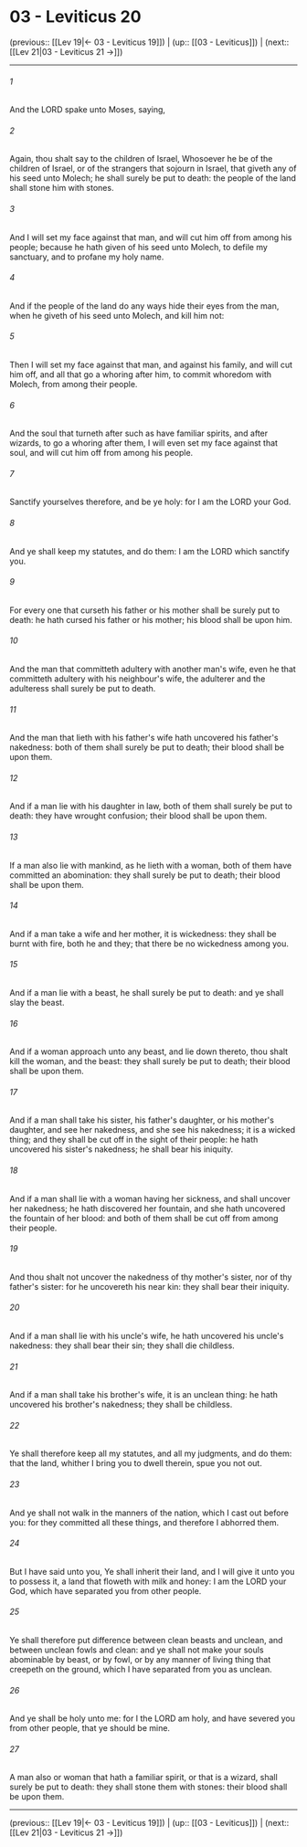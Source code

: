 # 03 - Leviticus 20

(previous:: [[Lev 19|← 03 - Leviticus 19]]) | (up:: [[03 - Leviticus]]) | (next:: [[Lev 21|03 - Leviticus 21 →]])

***


###### 1 
And the LORD spake unto Moses, saying, 

###### 2 
Again, thou shalt say to the children of Israel, Whosoever he be of the children of Israel, or of the strangers that sojourn in Israel, that giveth any of his seed unto Molech; he shall surely be put to death: the people of the land shall stone him with stones. 

###### 3 
And I will set my face against that man, and will cut him off from among his people; because he hath given of his seed unto Molech, to defile my sanctuary, and to profane my holy name. 

###### 4 
And if the people of the land do any ways hide their eyes from the man, when he giveth of his seed unto Molech, and kill him not: 

###### 5 
Then I will set my face against that man, and against his family, and will cut him off, and all that go a whoring after him, to commit whoredom with Molech, from among their people. 

###### 6 
And the soul that turneth after such as have familiar spirits, and after wizards, to go a whoring after them, I will even set my face against that soul, and will cut him off from among his people. 

###### 7 
Sanctify yourselves therefore, and be ye holy: for I am the LORD your God. 

###### 8 
And ye shall keep my statutes, and do them: I am the LORD which sanctify you. 

###### 9 
For every one that curseth his father or his mother shall be surely put to death: he hath cursed his father or his mother; his blood shall be upon him. 

###### 10 
And the man that committeth adultery with another man's wife, even he that committeth adultery with his neighbour's wife, the adulterer and the adulteress shall surely be put to death. 

###### 11 
And the man that lieth with his father's wife hath uncovered his father's nakedness: both of them shall surely be put to death; their blood shall be upon them. 

###### 12 
And if a man lie with his daughter in law, both of them shall surely be put to death: they have wrought confusion; their blood shall be upon them. 

###### 13 
If a man also lie with mankind, as he lieth with a woman, both of them have committed an abomination: they shall surely be put to death; their blood shall be upon them. 

###### 14 
And if a man take a wife and her mother, it is wickedness: they shall be burnt with fire, both he and they; that there be no wickedness among you. 

###### 15 
And if a man lie with a beast, he shall surely be put to death: and ye shall slay the beast. 

###### 16 
And if a woman approach unto any beast, and lie down thereto, thou shalt kill the woman, and the beast: they shall surely be put to death; their blood shall be upon them. 

###### 17 
And if a man shall take his sister, his father's daughter, or his mother's daughter, and see her nakedness, and she see his nakedness; it is a wicked thing; and they shall be cut off in the sight of their people: he hath uncovered his sister's nakedness; he shall bear his iniquity. 

###### 18 
And if a man shall lie with a woman having her sickness, and shall uncover her nakedness; he hath discovered her fountain, and she hath uncovered the fountain of her blood: and both of them shall be cut off from among their people. 

###### 19 
And thou shalt not uncover the nakedness of thy mother's sister, nor of thy father's sister: for he uncovereth his near kin: they shall bear their iniquity. 

###### 20 
And if a man shall lie with his uncle's wife, he hath uncovered his uncle's nakedness: they shall bear their sin; they shall die childless. 

###### 21 
And if a man shall take his brother's wife, it is an unclean thing: he hath uncovered his brother's nakedness; they shall be childless. 

###### 22 
Ye shall therefore keep all my statutes, and all my judgments, and do them: that the land, whither I bring you to dwell therein, spue you not out. 

###### 23 
And ye shall not walk in the manners of the nation, which I cast out before you: for they committed all these things, and therefore I abhorred them. 

###### 24 
But I have said unto you, Ye shall inherit their land, and I will give it unto you to possess it, a land that floweth with milk and honey: I am the LORD your God, which have separated you from other people. 

###### 25 
Ye shall therefore put difference between clean beasts and unclean, and between unclean fowls and clean: and ye shall not make your souls abominable by beast, or by fowl, or by any manner of living thing that creepeth on the ground, which I have separated from you as unclean. 

###### 26 
And ye shall be holy unto me: for I the LORD am holy, and have severed you from other people, that ye should be mine. 

###### 27 
A man also or woman that hath a familiar spirit, or that is a wizard, shall surely be put to death: they shall stone them with stones: their blood shall be upon them.

***

(previous:: [[Lev 19|← 03 - Leviticus 19]]) | (up:: [[03 - Leviticus]]) | (next:: [[Lev 21|03 - Leviticus 21 →]])
